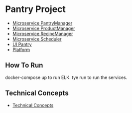 # Pantry Project

* [Microservice PantryManager](/microservices/microservice.pantrymanager)
* [Microservice ProductManager](/microservices/microservice.productmanager)
* [Microservice RecipeManager](/microservices/microservice.recipemanager)
* [Microservice Scheduler](/microservices/microservice.scheduler)
* [UI Pantry](/microservices/ui-pantry)
* [Platform](/microservices/platform)

## How To Run

docker-compose up to run ELK.
tye run to run the services.

## Technical Concepts

* [Technical Concepts](/docs/Technical.md)